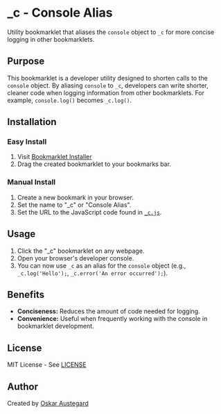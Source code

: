 # _c - Console Alias

Utility bookmarklet that aliases the `console` object to `_c` for more concise logging in other bookmarklets.

## Purpose

This bookmarklet is a developer utility designed to shorten calls to the `console` object. By aliasing `console` to `_c`, developers can write shorter, cleaner code when logging information from other bookmarklets. For example, `console.log()` becomes `_c.log()`.

## Installation

### Easy Install
1. Visit [Bookmarklet Installer](https://austegard.com/bookmarklet-installer.html?bookmarklet=_c.js)
2. Drag the created bookmarklet to your bookmarks bar.

### Manual Install
1. Create a new bookmark in your browser.
2. Set the name to "_c" or "Console Alias".
3. Set the URL to the JavaScript code found in [`_c.js`](https://github.com/oaustegard/bookmarklets/blob/main/_c.js).

## Usage

1. Click the "_c" bookmarklet on any webpage.
2. Open your browser's developer console.
3. You can now use `_c` as an alias for the `console` object (e.g., `_c.log('Hello');`, `_c.error('An error occurred');`).

## Benefits

- **Conciseness:** Reduces the amount of code needed for logging.
- **Convenience:** Useful when frequently working with the console in bookmarklet development.

## License

MIT License - See [LICENSE](https://github.com/oaustegard/bookmarklets/blob/main/LICENSE)

## Author

Created by [Oskar Austegard](https://austegard.com)
